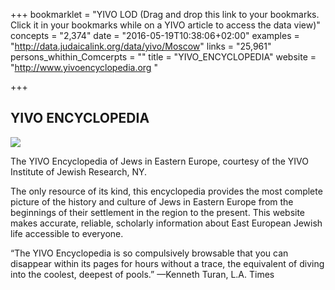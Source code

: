 +++
bookmarklet = "YIVO LOD (Drag and drop this link to your bookmarks. Click it in your bookmarks while on a YIVO article to access the data view)"
concepts = "2,374"
date = "2016-05-19T10:38:06+02:00"
examples = "http://data.judaicalink.org/data/yivo/Moscow"
links = "25,961"
persons_whithin_Comcerpts = ""
title = "YIVO_ENCYCLOPEDIA"
website = "http://www.yivoencyclopedia.org "

+++

## YIVO ENCYCLOPEDIA

![](/img/yivo_logo_black-on-white-135x68.jpg)

The YIVO Encyclopedia of Jews in Eastern Europe, courtesy of the YIVO Institute of Jewish Research, NY.

The only resource of its kind, this encyclopedia provides the most complete picture of the history and culture of Jews in Eastern Europe from the beginnings of their settlement in the region to the present. This website makes accurate, reliable, scholarly information about East European Jewish life accessible to everyone.


“The YIVO Encyclopedia is so compulsively browsable that you can disappear within its pages for hours without a trace, the equivalent of diving into the coolest, deepest of pools.” —Kenneth Turan, L.A. Times
